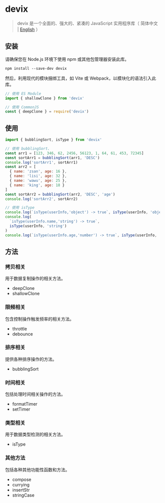 # devix

> devix 是一个全面的、强大的、紧凑的 JavaScript 实用程序库（ 简体中文 | [English](README.md) ）

## 安装

请确保您在 Node.js 环境下使用 npm 或其他包管理器安装此库。

```shell
npm install --save-dev devix
```

然后，利用现代的模块捆绑工具，如 Vite 或 Webpack，以模块化的语法引入此库。

```javascript
// 使用 ES Module
import { shallowClone } from 'devix'

// 使用 CommonJS
const { deepClone } = require('devix')
```

## 使用

```javascript
import { bubblingSort, isType } from 'devix'

// 使用 bubblingSort、
const arr1 = [123, 346, 62, 2456, 56123, 1, 64, 61, 453, 72345]
const sortArr1 = bubblingSort(arr1, 'DESC')
console.log('sortArr1', sortArr1)
const arr2 = [
  { name: 'zsan', age: 16 },
  { name: 'lisi', age: 32 },
  { name: 'wawu', age: 25 },
  { name: 'king', age: 18 }
]
const sortArr2 = bubblingSort(arr2, 'DESC', 'age')
console.log('sortArr2', sortArr2)

// 使用 isType
console.log(`isType(userInfo,'object') -> true`, isType(userInfo, 'object'))
console.log(
  `isType(userInfo.name,'string') -> true`,
  isType(userInfo, 'string')
)
console.log(`isType(userInfo.age,'number') -> true`, isType(userInfo, 'number'))
```

## 方法

### 拷贝相关

用于数据复制操作的相关方法。

- deepClone
- shallowClone

### 限频相关

包含控制操作触发频率的相关方法。

- throttle
- debounce

### 排序相关

提供各种排序操作的方法。

- bubblingSort

### 时间相关

包括处理时间相关操作的方法。

- formatTimer
- setTimer

### 类型相关

用于数据类型检测的相关方法。

- isType

### 其他方法

包括各种其他功能性函数和方法。

- compose
- currying
- insertStr
- stringCase
